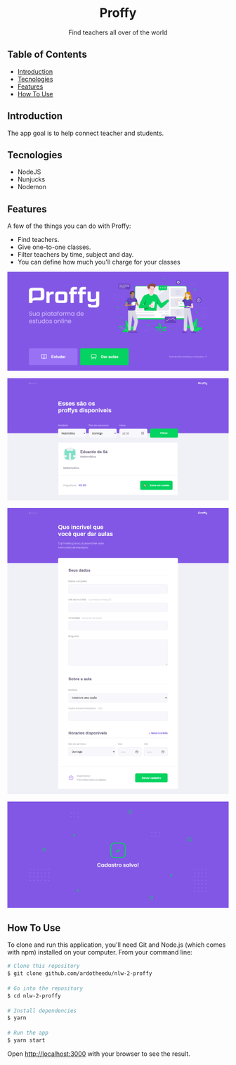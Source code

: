 <h1 align="center">
  Proffy
</h1>

<p align="center">
  Find teachers all over of the world
</p>


## Table of Contents
* [Introduction](#introduction)
* [Tecnologies](#tecnologies)
* [Features](#features)
* [How To Use](#how-to-use)


## Introduction

The app goal is to help connect teacher and students.

## Tecnologies

* NodeJS
* Nunjucks
* Nodemon

## Features

A few of the things you can do with Proffy:

* Find teachers.
* Give one-to-one classes.
* Filter teachers by time, subject and day.
* You can define how much you'll charge for your classes

<p align="center">
  <img src = "https://github.com/ardotheedu/NLW-2-PROFFY/blob/master/public/images/aplicacao/FireShot%20Capture%20034%20-%20%20-%20127.0.0.1.png" width=700>
</p>

<p align="center">
  <img src = "https://github.com/ardotheedu/NLW-2-PROFFY/blob/master/public/images/aplicacao/FireShot%20Capture%20033%20-%20%20-%20127.0.0.1.png" width=700>
</p>

<p align="center">
  <img src = "https://github.com/ardotheedu/NLW-2-PROFFY/blob/master/public/images/aplicacao/FireShot%20Capture%20035%20-%20%20-%20127.0.0.1.png" width=700>
</p>

<p align="center">
  <img src = "https://github.com/ardotheedu/NLW-2-PROFFY/blob/master/public/images/aplicacao/FireShot%20Capture%20036%20-%20%20-%20127.0.0.1.png" width=700>
</p>



## How To Use

To clone and run this application, you'll need Git and Node.js (which comes with npm) installed on your computer. From your command line:
```bash
# Clone this repository
$ git clone github.com/ardotheedu/nlw-2-proffy

# Go into the repository
$ cd nlw-2-proffy

# Install dependencies
$ yarn

# Run the app
$ yarn start
```
Open [http://localhost:3000](http://localhost:3000) with your browser to see the result.
